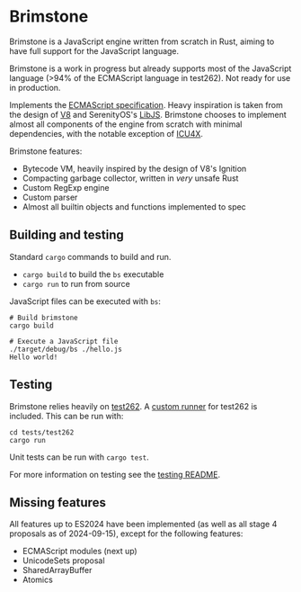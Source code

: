 # Brimstone

Brimstone is a JavaScript engine written from scratch in Rust, aiming to have full support for the JavaScript language.

Brimstone is a work in progress but already supports most of the JavaScript language (>94% of the ECMAScript language in test262). Not ready for use in production.

Implements the [ECMAScript specification](https://tc39.es/ecma262/). Heavy inspiration is taken from the design of [V8](https://v8.dev/) and SerenityOS's [LibJS](https://github.com/LadybirdBrowser/ladybird). Brimstone chooses to implement almost all components of the engine from scratch with minimal dependencies, with the notable exception of [ICU4X](https://github.com/unicode-org/icu4x).

Brimstone features:

- Bytecode VM, heavily inspired by the design of V8's Ignition
- Compacting garbage collector, written in *very* unsafe Rust
- Custom RegExp engine
- Custom parser
- Almost all builtin objects and functions implemented to spec

## Building and testing

Standard `cargo` commands to build and run.
- `cargo build` to build the `bs` executable
- `cargo run` to run from source

JavaScript files can be executed with `bs`:

```
# Build brimstone
cargo build

# Execute a JavaScript file
./target/debug/bs ./hello.js
Hello world!
```

## Testing

Brimstone relies heavily on [test262](https://github.com/tc39/test262). A [custom runner](./tests/test262/README.md) for test262 is included. This can be run with:

```
cd tests/test262
cargo run
```

Unit tests can be run with `cargo test`.

For more information on testing see the [testing README](./tests/README.md).

## Missing features

All features up to ES2024 have been implemented (as well as all stage 4 proposals as of 2024-09-15), except for the following features:

- ECMAScript modules (next up)
- UnicodeSets proposal
- SharedArrayBuffer
- Atomics
